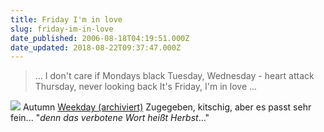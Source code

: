 ```yaml
---
title: Friday I'm in love
slug: friday-im-in-love
date_published: 2006-08-18T04:19:51.000Z
date_updated: 2018-08-22T09:37:47.000Z
---
```


> ...
> I don't care if Mondays black
> Tuesday, Wednesday - heart attack
> Thursday, never looking back
> It's Friday, I'm in love
> ...

![](//www.sxc.hu/pic/m/s/st/stevekrh19/318304_acer_backlit_by_the_sun.jpg)
Autumn [Weekday
 (archiviert)](http://web.archive.org/web/20060924144203/http://www.thafaker.de:80/index.php?tag=weekday)
Zugegeben, kitschig, aber es passt sehr fein... "*denn das verbotene Wort heißt Herbst*..."
